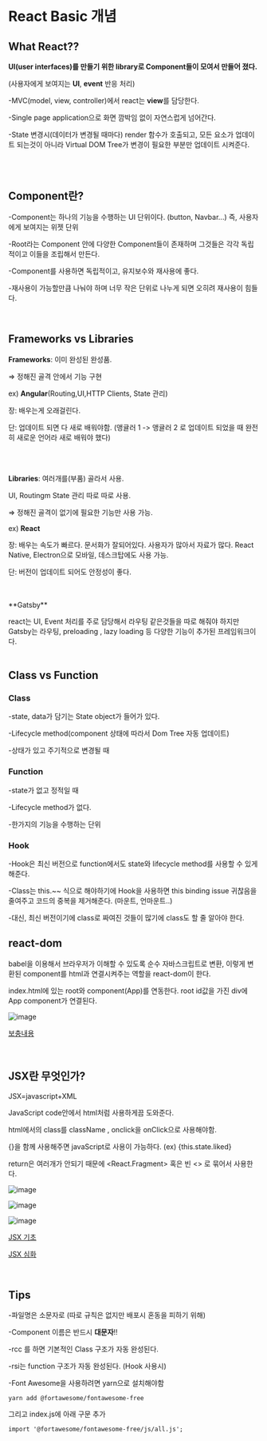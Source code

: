 # React Basic 개념 

## What React??


**UI(user interfaces)를 만들기 위한 library로 Component들이 모여서 만들어 졌다.** 

(사용자에게 보여지는 **UI**, **event** 반응 처리)

-MVC(model, view, controller)에서 react는 **view**를 담당한다.

-Single page application으로 화면 깜박임 없이 자연스럽게 넘어간다.

-State 변경시(데이터가 변경될 때마다) render 함수가 호출되고, 모든 요소가 업데이트 되는것이 아니라 Virtual DOM Tree가 변경이 필요한 부분만 업데이트 시켜준다.

<br>
<br>

## Component란?

-Component는 하나의 기능을 수행하는 UI 단위이다. (button, Navbar...) 즉, 사용자에게 보여지는 위젯 단위

-Root라는 Component 안에 다양한 Component들이 존재하며 그것들은 각각 독립적이고 이들을 조립해서 만든다.

-Component를 사용하면 독립적이고, 유지보수와 재사용에 좋다.

-재사용이 가능할만큼 나눠야 하며 너무 작은 단위로 나누게 되면 오히려 재사용이 힘들다.

<br>

## Frameworks vs Libraries 

**Frameworks**: 이미 완성된 완성품. 

⇒ 정해진 골격 안에서 기능 구현

ex) **Angular**(Routing,UI,HTTP Clients, State 관리) 

장: 배우는게 오래걸린다. 

단: 업데이트 되면 다 새로 배워야함. (앵귤러 1 -> 앵귤러 2 로 업데이트 되었을 때 완전히 새로운 언어라 새로 배워야 했다)

<br>
<br>

**Libraries**: 여러개를(부품) 골라서 사용. 

UI, Routingm State 관리 따로 따로 사용.

⇒ 정해진 골격이 없기에 필요한 기능만 사용 가능.

ex) **React**

장: 배우는 속도가 빠르다. 문서화가 잘되어있다. 사용자가 많아서 자료가 많다. React Native, Electron으로 모바일, 데스크탑에도 사용 가능.

단: 버전이 업데이트 되어도 안정성이 좋다.

<br>
<br>
**Gatsby**

react는 UI, Event 처리를 주로 담당해서 라우팅 같은것들을 따로 해줘야 하지만 Gatsby는 라우팅, preloading , lazy loading 등 다양한 기능이 추가된 프레임워크이다.
<br>
<br>

## Class vs Function

### Class

-state, data가 담기는 State object가 들어가 있다.

-Lifecycle method(component 상태에 따라서 Dom Tree 자동 업데이트)

-상태가 있고 주기적으로 변경될 때

### Function

-state가 없고 정적일 때

-Lifecycle method가 없다.

-한가지의 기능을 수행하는 단위

### Hook

-Hook은 최신 버전으로 function에서도 state와 lifecycle method를 사용할 수 있게 해준다.

-Class는 this.~~ 식으로 해야하기에 Hook을 사용하면 this binding issue 귀찮음을 줄여주고 코드의 중복을 제거해준다. (마운트, 언마운트..)

-대신, 최신 버전이기에 class로 짜여진 것들이 많기에 class도 할 줄 알아야 한다.


## react-dom

babel을 이용해서 브라우저가 이해할 수 있도록 순수 자바스크립트로 변환, 이렇게 변환된 component를 html과 연결시켜주는 역할을 react-dom이 한다.

index.html에 있는 root와 component(App)를 연동한다. root id값을 가진 div에 App component가 연결된다.

![image](https://user-images.githubusercontent.com/36908476/96299726-6c374180-102f-11eb-9ca0-b75cf80c9792.png)

[보충내용](https://ko.reactjs.org/docs/react-dom.html)

<br>

## JSX란 무엇인가?

JSX=javascript+XML

JavaScript code안에서 html처럼 사용하게끔 도와준다.

html에서의 class를 className , onclick을 onClick으로 사용해야함.

{}을 함께 사용해주면 javaScript로 사용이 가능하다. (ex) {this.state.liked}

return은 여러개가 안되기 때문에 <React.Fragment> 혹은 빈 <> 로 묶어서 사용한다.

![image](https://user-images.githubusercontent.com/36908476/96302052-0baa0380-1033-11eb-9cea-8a68140a623f.png)

![image](https://user-images.githubusercontent.com/36908476/96302192-50ce3580-1033-11eb-8fcd-50a2ad1be084.png)

![image](https://user-images.githubusercontent.com/36908476/96303006-aa832f80-1034-11eb-80bc-f9797172a039.png)

[JSX 기초](https://ko.reactjs.org/docs/introducing-jsx.html)

[JSX 심화](https://ko.reactjs.org/docs/jsx-in-depth.html)

<br>


## Tips

-파일명은 소문자로 (따로 규칙은 없지만 배포시 혼동을 피하기 위해)

-Component 이름은 반드시 **대문자**!!

-rcc 를 하면 기본적인 Class 구조가 자동 완성된다.

-rsi는 function 구조가 자동 완성된다. (Hook 사용시)

-Font Awesome을 사용하려면 yarn으로 설치해야함

```
yarn add @fortawesome/fontawesome-free
```

그리고 index.js에 아래 구문 추가

```
import '@fortawesome/fontawesome-free/js/all.js';
```
